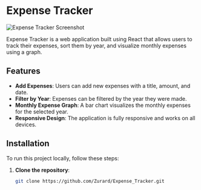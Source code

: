 # Expense Tracker

![Expense Tracker Screenshot](screenshot.png) <!-- Add a screenshot of your app here -->

Expense Tracker is a web application built using React that allows users to track their expenses, sort them by year, and visualize monthly expenses using a graph.

## Features

- **Add Expenses**: Users can add new expenses with a title, amount, and date.
- **Filter by Year**: Expenses can be filtered by the year they were made.
- **Monthly Expense Graph**: A bar chart visualizes the monthly expenses for the selected year.
- **Responsive Design**: The application is fully responsive and works on all devices.

## Installation

To run this project locally, follow these steps:

1. **Clone the repository**:
   ```bash
   git clone https://github.com/Zurard/Expense_Tracker.git
